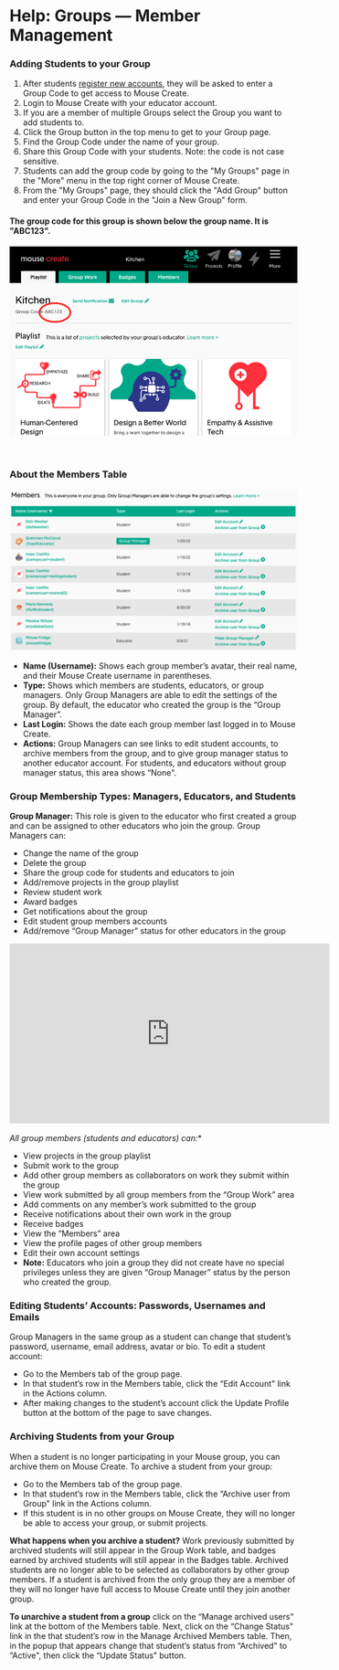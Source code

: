 Help: Groups — Member Management
================================

### Adding Students to your Group

1.  After students [register new accounts](https://tools.mouse.org/help/accounts-and-registration/), they will be asked to enter a Group Code to get access to Mouse Create.
2.  Login to Mouse Create with your educator account.
3.  If you are a member of multiple Groups select the Group you want to add students to.
4.  Click the Group button in the top menu to get to your Group page.
5.  Find the Group Code under the name of your group.
6.  Share this Group Code with your students. Note: the code is not case sensitive.
7. Students can add the group code by going to the "My Groups" page in the "More" menu in the top right corner of Mouse Create.
8. From the "My Groups" page, they should click the "Add Group" button and enter your Group Code in the "Join a New Group" form.

#### The group code for this group is shown below the group name. It is "ABC123".
![A screenshot of the group code on the group page.](/images/group-code-2.png)

<br/>

### About the Members Table

![](/images/members-table-group-manager.png)

* **Name (Username):** Shows each group member’s avatar, their real name, and their Mouse Create username in parentheses.
* **Type:** Shows which members are students, educators, or group managers.  Only Group Managers are able to edit the settings of the group. By default, the educator who created the group is the “Group Manager”.  
* **Last Login:** Shows the date each group member last logged in to Mouse Create.
* **Actions:** Group Managers can see links to edit student accounts, to archive members from the group, and to give group manager status to another educator account.  For students, and educators without group manager status, this area shows “None".

### Group Membership Types: Managers, Educators, and Students
**Group Manager:** This role is given to the educator who first created a group and can be assigned to other educators who join the group.  Group Managers can: 
  * Change the name of the group
  * Delete the group
  * Share the group code for students and educators to join
  * Add/remove projects in the group playlist
  * Review student work
  * Award badges
  * Get notifications about the group
  * Edit student group members accounts
  * Add/remove “Group Manager” status for other educators in the group

<iframe width="560" height="315" src="https://www.youtube.com/watch?v=t7MPEGVeZH0" frameborder="0" allow="accelerometer; autoplay; clipboard-write; encrypted-media; gyroscope; picture-in-picture" allowfullscreen></iframe>

**All group members (students and educators*) can:**
  * View projects in the group playlist
  * Submit work to the group
  * Add other group members as collaborators on work they submit within the group
  * View work submitted by all group members from the “Group Work” area
  * Add comments on any member’s work submitted to the group
  * Receive notifications about their own work in the group
  * Receive badges
  * View the “Members” area 
  * View the profile pages of other group members
  * Edit their own account settings
* **Note:** Educators who join a group they did not create have no special privileges unless they are given “Group Manager” status by the person who created the group. 

### Editing Students’ Accounts: Passwords, Usernames and Emails

Group Managers in the same group as a student can change that student’s password, username, email address, avatar or bio. To edit a student account:

*   Go to the Members tab of the group page.
*   In that student’s row in the Members table, click the “Edit Account" link in the Actions column.
*   After making changes to the student’s account click the Update Profile button at the bottom of the page to save changes.

### Archiving Students from your Group

When a student is no longer participating in your Mouse group, you can archive them on Mouse Create. To archive a student from your group:

*   Go to the Members tab of the group page.
*   In that student’s row in the Members table, click the “Archive user from Group" link in the Actions column.
*   If this student is in no other groups on Mouse Create, they will no longer be able to access your group, or submit projects.

**What happens when you archive a student?** Work previously submitted by archived students will still appear in the Group Work table, and badges earned by archived students will still appear in the Badges table. Archived students are no longer able to be selected as collaborators by other group members. If a student is archived from the only group they are a member of they will no longer have full access to Mouse Create until they join another group.

**To unarchive a student from a group** click on the “Manage archived users" link at the bottom of the Members table. Next, click on the “Change Status" link in the that student’s row in the Manage Archived Members table. Then, in the popup that appears change that student’s status from “Archived" to “Active", then click the “Update Status" button.
